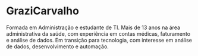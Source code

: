 # GraziCarvalho
Formada em Administração e estudante de TI. Mais de 13 anos na área administrativa da saúde, com experiência em contas médicas, faturamento e análise de dados. Em transição para tecnologia, com interesse em análise de dados, desenvolvimento e automação.
